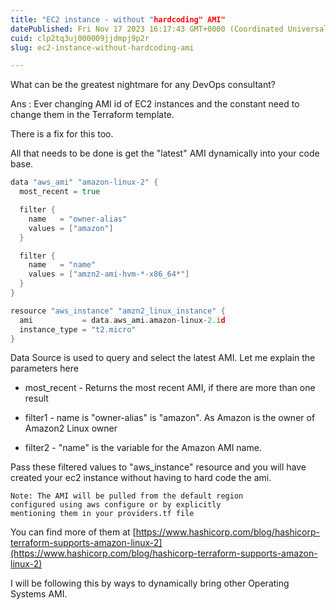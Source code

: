 ```yaml
---
title: "EC2 instance - without "hardcoding" AMI"
datePublished: Fri Nov 17 2023 16:17:43 GMT+0000 (Coordinated Universal Time)
cuid: clp2tq3uj000009jjdmpj9p2r
slug: ec2-instance-without-hardcoding-ami

---
```


What can be the greatest nightmare for any DevOps consultant?

Ans : Ever changing AMI id of EC2 instances and the constant need to change them in the Terraform template.

There is a fix for this too.

All that needs to be done is get the "latest" AMI dynamically into your code base.

```go
data "aws_ami" "amazon-linux-2" {
  most_recent = true

  filter {
    name   = "owner-alias"
    values = ["amazon"]
  }

  filter {
    name   = "name"
    values = ["amzn2-ami-hvm-*-x86_64*"]
  }
}

resource "aws_instance" "amzn2_linux_instance" {
  ami           = data.aws_ami.amazon-linux-2.id
  instance_type = "t2.micro"
}
```

Data Source is used to query and select the latest AMI. Let me explain the parameters here

* most\_recent - Returns the most recent AMI, if there are more than one result
    
* filter1 - name is "owner-alias" is "amazon". As Amazon is the owner of Amazon2 Linux owner
    
* filter2 - "name" is the variable for the Amazon AMI name.
    

Pass these filtered values to "aws\_instance" resource and you will have created your ec2 instance without having to hard code the ami.

```plaintext
Note: The AMI will be pulled from the default region 
configured using aws configure or by explicitly 
mentioning them in your providers.tf file
```

You can find more of them at [https://www.hashicorp.com/blog/hashicorp-terraform-supports-amazon-linux-2](https://www.hashicorp.com/blog/hashicorp-terraform-supports-amazon-linux-2)

I will be following this by ways to dynamically bring other Operating Systems AMI.